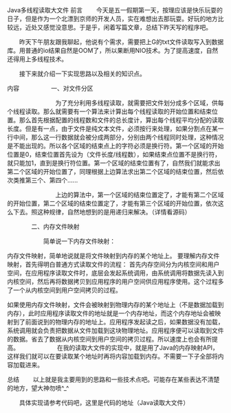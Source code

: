 Java多线程读取大文件
前言
　　今天是五一假期第一天，按理应该是快乐玩耍的日子，但是作为一个北漂到京师的开发人员，实在难想出去那玩耍。好玩的地方比较远，近处又感觉没意思。于是乎，闲着写篇文章，总结下昨天写的程序吧。

　　昨天下午朋友跟我聊起，他说有个需求，需要把上G的txt文件读取写入到数据库。用普通的io结果自然是OOM了，所以果断用NIO技术。为了提高速度，自然还得用上多线程技术。

　　接下来就介绍一下实现思路以及相关的知识点。

内容
　　　　　一、对文件分区

　　　　　　　　为了充分利用多线程读取，就需要把文件划分成多个区域，供每个线程读取。那么就需要有一个算法来计算出每个线程读取的开始位置和结束位置。那么首先根据配置的线程数和文件的总长度计，算出每个线程平均分配的读取长度。但是有一点，由于文件是纯文本文件，必须按行来处理，如果分割点在某一行中间，那么这一行数据就会被分成两部分，分别由两个线程同时处理，这种情况是不能出现的。所以各个区域的结束点上的字符必须是换行符。第一个区域的开始位置是0，结束位置首先设为（文件长度/线程数），如果结束点位置不是换行符，就只能加1，直到是换行符位置。第一个区域的结束位置有了，自然我们就能求出第二个区域的开始位置了，同理根据上边算法求出第二个区域的结束位置，然后依次类推第三个、第四个......

　　　　　　　　上边的算法中，第一个区域的结束位置定了，才能有第二个区域的开始位置，第二个区域的结束位置定了，才能有第三个区域的开始位置，依次这么下去。照这种规律，自然地想到的是用递归来解决。（详情看源码）

　　　　二、内存文件映射

　　　　　　简单说一下内存文件映射：

内存文件映射，简单地说就是将文件映射到内存的某个地址上。
要理解内存文件映射，首先得明白普通方式读取文件的流程：
    首先内存空间分为内核空间和用户空间，在应用程序读取文件时，底层会发起系统调用，由系统调用将数据先读入到内核空间，然后再将数据拷贝到应用程序的用户空间供应用程序使用。这个过程多了一个从内核空间到用户空间拷贝的过程。
 
如果使用内存文件映射，文件会被映射到物理内存的某个地址上（不是数据加载到内存），此时应用程序读取文件的地址就是一个内存地址，而这个内存地址会被映射到了前面说到的物理内存的地址上。应用程序发起读之后，如果数据没有加载，系统调用就会负责把数据从文件加载到这块物理地址。应用程序便可以读取到文件的数据。省去了数据从内核空间到用户空间的拷贝过程。所以速度上也会有所提高。
　　　　　　在我的读取大文件的实现中，就是用了Java的内存映射API，这样我们就可以在要读取某个地址时再将内容加载到内存。不需要一下子全部将内容加载进来。

总结
　　以上就是我主要用到的思路和一些技术点吧。可能存在某些表达不清楚的地方，望大神勿喷^_^

　　具体实现请参考代码吧，这里是代码的地址（Java读取大文件）

 
